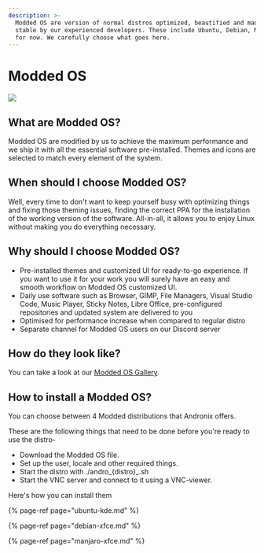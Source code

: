 ```yaml
---
description: >-
  Modded OS are version of normal distros optimized, beautified and made super
  stable by our experienced developers. These include Ubuntu, Debian, Manjaro
  for now. We carefully choose what goes here.
---
```


# Modded OS

![](../../.gitbook/assets/moddedos_banner.png)

## What are Modded OS?

Modded OS are modified by us to achieve the maximum performance and we ship it with all the essential software pre-installed. Themes and icons are selected to match every element of the system.

## When should I choose Modded OS?

Well, every time to don't want to keep yourself busy with optimizing things and fixing those theming issues, finding the correct PPA for the installation of the working version of the software. All-in-all, it allows you to enjoy Linux without making you do everything necessary.

## Why should I choose Modded OS?

* Pre-installed themes and customized UI for ready-to-go experience. If you want to use it for your work you will surely have an easy and smooth workflow on Modded OS customized UI.
* Daily use software such as Browser, GIMP, File Managers, Visual Studio Code, Music Player, Sticky Notes, Libre Office, pre-configured repositories and updated system are delivered to you
* Optimised for performance increase when compared to regular distro
* Separate channel for Modded OS users on our Discord server

## How do they look like?

You can take a look at our [Modded OS Gallery](https://andronix.app/modded-os-gallery/).

## How to install a Modded OS?

You can choose between 4 Modded distributions that Andronix offers.

These are the following things that need to be done before you're ready to use the distro-

* Download the Modded OS file.
* Set up the user, locale and other required things.
* Start the distro with ./andro_{distro}_.sh
* Start the VNC server and connect to it using a VNC-viewer.

Here's how you can install them

{% page-ref page="ubuntu-kde.md" %}

{% page-ref page="debian-xfce.md" %}

{% page-ref page="manjaro-xfce.md" %}

